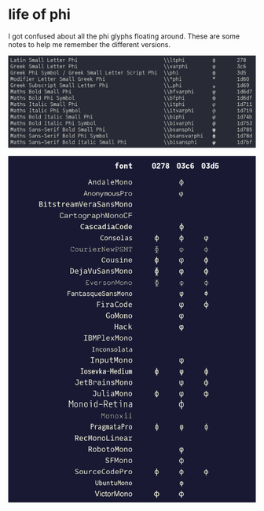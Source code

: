 # life of phi

I got confused about all the phi glyphs floating around. These are some notes to help me remember the different versions.

![list.png](list.png)

![phi fonts](phi.png)
